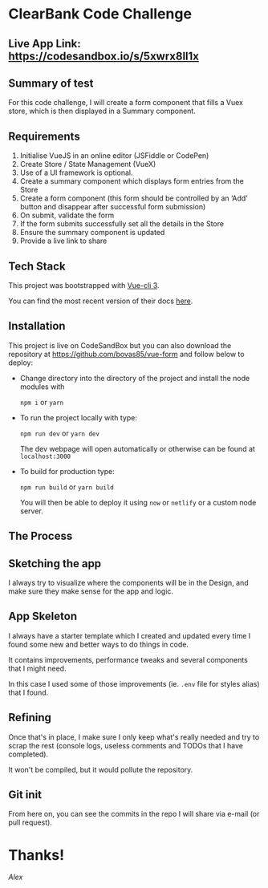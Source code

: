 # ClearBank Code Challenge

## Live App Link: https://codesandbox.io/s/5xwrx8ll1x

## Summary of test

For this code challenge, I will create a form component that fills a Vuex store, which is then displayed in a Summary component.

## Requirements

1. Initialise VueJS in an online editor (JSFiddle or CodePen)
2. Create Store / State Management (VueX)
3. Use of a UI framework is optional.
4. Create a summary component which displays form entries from the Store
5. Create a form component (this form should be controlled by an ‘Add’ button and
disappear after successful form submission)
6. On submit, validate the form
7. If the form submits successfully set all the details in the Store
8. Ensure the summary component is updated
9. Provide a live link to share

## Tech Stack

This project was bootstrapped with [Vue-cli 3](https://github.com/vuejs/vue-cli).

You can find the most recent version of their docs [here](https://cli.vuejs.org/).

## Installation
This project is live on CodeSandBox but you can also download the repository at https://github.com/bovas85/vue-form and follow below to deploy:
- Change directory into the directory of the project and install the node modules with

  `npm i` or `yarn`

- To run the project locally with type:

  `npm run dev` or `yarn dev`

  The dev webpage will open automatically or otherwise can be found at `localhost:3000`

- To build for production type:

  `npm run build` or `yarn build`

  You will then be able to deploy it using `now` or `netlify` or a custom node server.

## The Process

## Sketching the app

I always try to visualize where the components will be in the Design, and make sure they make sense for the app and logic.

## App Skeleton

I always have a starter template which I created and updated every time I found some new and better ways to do things in code.

It contains improvements, performance tweaks and several components that I might need.

In this case I used some of those improvements (ie. `.env` file for styles alias) that I found.

## Refining

Once that's in place, I make sure I only keep what's really needed and try to scrap the rest (console logs, useless comments and TODOs that I have completed).

It won't be compiled, but it would pollute the repository.

## Git init

From here on, you can see the commits in the repo I will share via e-mail (or pull request).

# Thanks!

_Alex_
